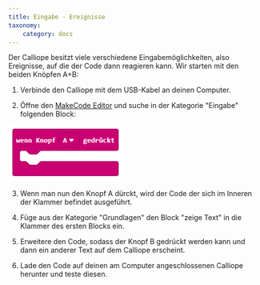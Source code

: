 ```yaml
---
title: Eingabe - Ereignisse
taxonomy:
    category: docs
---
```


Der Calliope besitzt viele verschiedene Eingabemöglichkeiten, also Ereignisse, auf die der Code dann reagieren kann. Wir starten mit den beiden Knöpfen A+B:

1. Verbinde den Calliope mit dem USB-Kabel an deinen Computer.

2. Öffne den [MakeCode Editor](https://makecode.calliope.cc/beta) und suche in der Kategorie "Eingabe" folgenden Block:

![alt](./block.png)

3. Wenn man nun den Knopf A dürckt, wird der Code der sich im Inneren der Klammer befindet ausgeführt.

4. Füge aus der Kategorie "Grundlagen" den Block "zeige Text" in die Klammer des ersten Blocks ein.

5. Erweitere den Code, sodass der Knopf B gedrückt werden kann und dann ein anderer Text auf dem Calliope erscheint.

6. Lade den Code auf deinen am Computer angeschlossenen Calliope herunter und teste diesen.